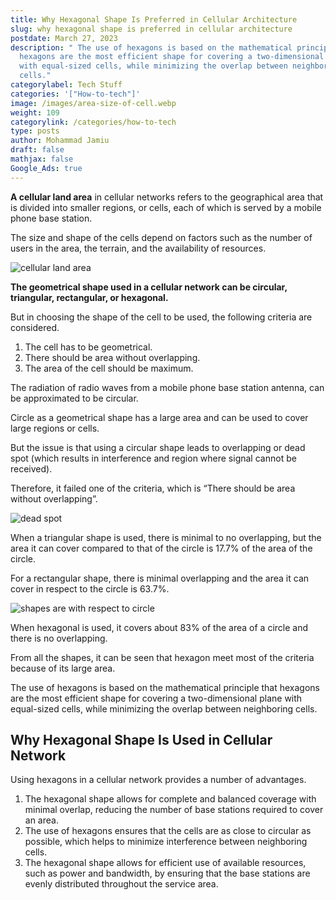 ```yaml
---
title: Why Hexagonal Shape Is Preferred in Cellular Architecture
slug: why hexagonal shape is preferred in cellular architecture
postdate: March 27, 2023
description: " The use of hexagons is based on the mathematical principle that
  hexagons are the most efficient shape for covering a two-dimensional plane
  with equal-sized cells, while minimizing the overlap between neighboring
  cells."
categorylabel: Tech Stuff
categories: '["How-to-tech"]'
image: /images/area-size-of-cell.webp
weight: 109
categorylink: /categories/how-to-tech
type: posts
author: Mohammad Jamiu
draft: false
mathjax: false
Google_Ads: true
---
```

**A cellular land area** in cellular networks refers to the geographical area that is divided into smaller regions, or cells, each of which is served by a mobile phone base station. 

The size and shape of the cells depend on factors such as the number of users in the area, the terrain, and the availability of resources.

![cellular land area](/images/cellular-land-areas.webp "cellular land area")

**The geometrical shape used in a cellular network can be circular, triangular, rectangular, or hexagonal.** 

But in choosing the shape of the cell to be used, the following criteria are considered.

1. The cell has to be geometrical.
2. There should be area without overlapping.
3. The area of the cell should be maximum.

The radiation of radio waves from a mobile phone base station antenna, can be approximated to be circular. 

Circle as a geometrical shape has a large area and can be used to cover large regions or cells. 

But the issue is that using a circular shape leads to overlapping or dead spot (which results in interference and region where signal cannot be received). 

Therefore, it failed one of the criteria, which is “There should be area without overlapping”.

![dead spot](/images/circle-dead-spot.webp "dead spot")

When a triangular shape is used, there is minimal to no overlapping, but the area it can cover compared to that of the circle is 17.7% of the area of the circle.

For a rectangular shape, there is minimal overlapping and the area it can cover in respect to the circle is 63.7%.

![shapes are with respect to circle](/images/area-size-of-cell.webp "shapes are with respect to circle")

When hexagonal is used, it covers about 83% of the area of a circle and there is no overlapping.

From all the shapes, it can be seen that hexagon meet most of the criteria because of its large area.

The use of hexagons is based on the mathematical principle that hexagons are the most efficient shape for covering a two-dimensional plane with equal-sized cells, while minimizing the overlap between neighboring cells.

## Why Hexagonal Shape Is Used in Cellular Network

Using hexagons in a cellular network provides a number of advantages. 

1. The hexagonal shape allows for complete and balanced coverage with minimal overlap, reducing the number of base stations required to cover an area. 
2. The use of hexagons ensures that the cells are as close to circular as possible, which helps to minimize interference between neighboring cells. 
3. The hexagonal shape allows for efficient use of available resources, such as power and bandwidth, by ensuring that the base stations are evenly distributed throughout the service area.